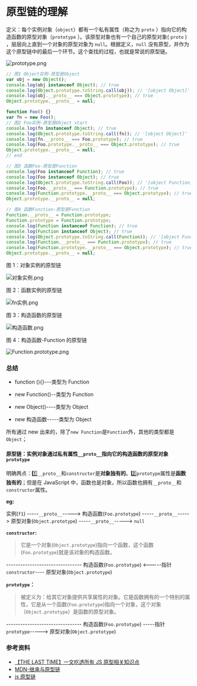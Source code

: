 # 原型链的理解

定义：每个实例对象（`object`）都有一个私有属性（称之为 `proto` ）指向它的构造函数的原型对象（`prototype` ）。该原型对象也有一个自己的原型对象( `proto` ) ，层层向上直到一个对象的原型对象为 `null`。根据定义，`null` 没有原型，并作为这个原型链中的最后一个环节。这个查找的过程，也就是常说的原型链。

![prototype.png](../../../img/prototype.png)

```js
// 图1 Object实例-原型是Object
var obj = new Object();
console.log(obj instanceof Object); // true
console.log(Object.prototype.toString.call(obj)); // '[object Object]'
console.log(obj.__proto__ === Object.prototype); // true
Object.prototype.__proto__ = null;

function Foo() {}
var fn = new Foo();
// 图2 Foo实例-原型是Object start
console.log(fn instanceof Object); // true
console.log(Object.prototype.toString.call(fn)); // '[object Object]'
console.log(fn.__proto__ === Foo.prototype); // true
console.log(Foo.prototype.__proto__ === Object.prototype); // true
Object.prototype.__proto__ = null;
// end

// 图3 函数Foo-原型是Function
console.log(Foo instanceof Function); // true
console.log(Foo instanceof Object); // true
console.log(Object.prototype.toString.call(Foo)); // '[object Function]'
console.log(Foo.__proto__ === Function.prototype); // true
console.log(Function.prototype.__proto__ === Object.prototype); // true
Object.prototype.__proto__ = null;

// 图4 函数Function-原型是Function
Function.__proto__ = Function.prototype;
Function.prototype = Function.prototype;
console.log(Function instanceof Function); // true
console.log(Function instanceof Object); // true
console.log(Object.prototype.toString.call(Function)); // '[object Function]'
console.log(Function.__proto__ === Function.prototype); // true
console.log(Function.prototype.__proto__ === Object.prototype); // true
Object.prototype.__proto__ = null;
```

图 1：对象实例的原型链

![对象实例.png](../../../img/对象实例.png)

图 2：函数实例的原型链

![fn实例.png](../../../img/fn实例.png)

图 3：构造函数的原型链

![构造函数.png](../../../img/构造函数.png)

图 4：构造函数-Function 的原型链

![Function.prototype.png](../../../img/Function.prototype.png)

### 总结

- function (){}---类型为 Function
- new Function()--类型为 Function

- new Object()----类型为 Object
- new 构造函数-----类型为 Object

所有通过 new 出来的，除了`new Function`是`Function`外，其他的类型都是`Object`；

#### 原型链：实例对象通过私有属性`__proto__`指向它的构造函数的原型对象`prototype`

明确两点：1️⃣`__proto__`和`constructor`是**对象独有的**。2️⃣`prototype`属性是**函数独有的**；但是在 JavaScript 中，函数也是对象，所以函数也拥有`__proto__`和 `constructor`属性。

**eg:**

实例(`f1`) -----`__proto__`-----> 构造函数(`Foo.prototype`) -----`__proto__`-----> 原型对象(`Object.prototype`) -----`__proto__`-----> `null`

**`constructor`:**

> 它是一个对象(`Object.prototype`)指向一个函数，这个函数(`Foo.prototype`)就是该对象的构造函数。

-------------------------------- 构造函数(`Foo.prototype`) <-----指针`constructor`---- 原型对象(`Object.prototype`)

**`prototype`：**

> 被定义为：给其它对象提供共享属性的对象。它是函数拥有的一个特别的属性，它是从一个函数(`Foo.prototype`)指向一个对象，这个对象（`Object.prototype`）是函数的原型对象。

-------------------------------- 构造函数(`Foo.prototype`) -----指针`prototype`-----> 原型对象(`Object.prototype`)

### 参考资料

- [【THE LAST TIME】一文吃透所有 JS 原型相关知识点](https://juejin.im/post/5dba456d518825721048bce9)
- [MDN-继承与原型链](https://developer.mozilla.org/zh-CN/docs/Web/JavaScript/Inheritance_and_the_prototype_chain)
- [js 原型链](https://www.jianshu.com/p/08c07a953fa0)
